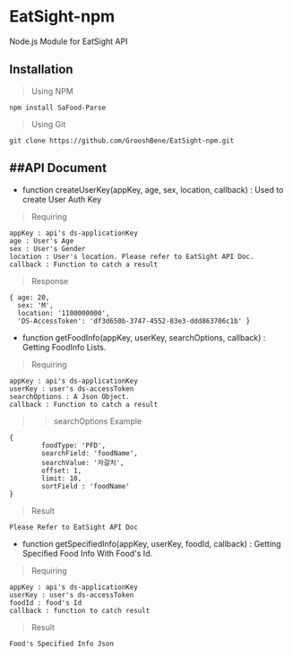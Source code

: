 # EatSight-npm
Node.js Module for EatSight API

## Installation

> Using NPM
    
    npm install SaFood-Parse
    
> Using Git
    
    git clone https://github.com/GrooshBene/EatSight-npm.git

##API Document
----------------

* function createUserKey(appKey, age, sex, location, callback) : Used to create User Auth Key

> Requiring

    appKey : api's ds-applicationKey
    age : User's Age
    sex : User's Gender
    location : User's location. Please refer to EatSight API Doc.
    callback : Function to catch a result
    
> Response
    
    { age: 20,
      sex: 'M',
      location: '1100000000',
      'DS-AccessToken': 'df3d650b-3747-4552-83e3-ddd863706c1b' }


* function getFoodInfo(appKey, userKey, searchOptions, callback) : Getting FoodInfo Lists.

> Requiring
    
    appKey : api's ds-applicationKey
    userKey : user's ds-accessToken
    searchOptions : A Json Object.
    callback : Function to catch a result
>> searchOptions Example

    {
            foodType: 'PFD',
            searchField: 'foodName',
            searchValue: '자갈치',
            offset: 1,
            limit: 10,
            sortField : 'foodName'
    }

> Result

    Please Refer to EatSight API Doc
    
    
    
* function getSpecifiedInfo(appKey, userKey, foodId, callback) : Getting Specified Food Info With Food's Id.

> Requiring

    appKey : api's ds-applicationKey
    userKey : user's ds-accessToken
    foodId : food's Id
    callback : function to catch result
    
> Result

    Food's Specified Info Json

